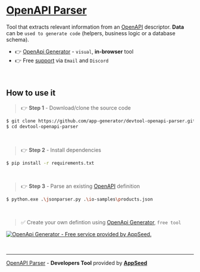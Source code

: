 # [OpenAPI Parser](https://github.com/app-generator/devtool-openapi-parser)

Tool that extracts relevant information from an [OpenAPI](https://appseed.us/generator/openapi/) descriptor. **Data** can be `used to generate code` (helpers, business logic or a database schema).

- 👉 [OpenApi Generator](https://appseed.us/generator/openapi/) - `visual`, **in-browser** tool
- 👉 Free [support](https://appseed.us/support/) via `Email` and `Discord`

<br />

## How to use it 

> 👉 **Step 1** - Download/clone the source code

```bash
$ git clone https://github.com/app-generator/devtool-openapi-parser.git
$ cd devtool-openapi-parser
```

<br />

> 👉 **Step 2** - Install dependencies

```bash
$ pip install -r requirements.txt
```

<br />

> 👉 **Step 3** - Parse an existing [OpenAPI](https://appseed.us/generator/openapi/) definition 

```bash
$ python.exe .\jsonparser.py .\io-samples\products.json
```

<br />

> ✅ Create your own defintion using [OpenApi Generator](https://appseed.us/generator/openapi/), `free tool`

[![OpenApi Generator - Free service provided by AppSeed.](https://user-images.githubusercontent.com/51070104/203809573-40fdbcad-edf7-4309-8fb7-343b714dc28a.png)](https://appseed.us/generator/openapi/) 

<br />

--- 
[OpenAPI Parser](https://github.com/app-generator/devtool-openapi-parser) - **Developers Tool** provided by **[AppSeed](https://appseed.us/)** 
